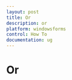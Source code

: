 ```yaml
---
layout: post
title: Or
description: or
platform: windowsforms
control: How To
documentation: ug
---
```


# Or

